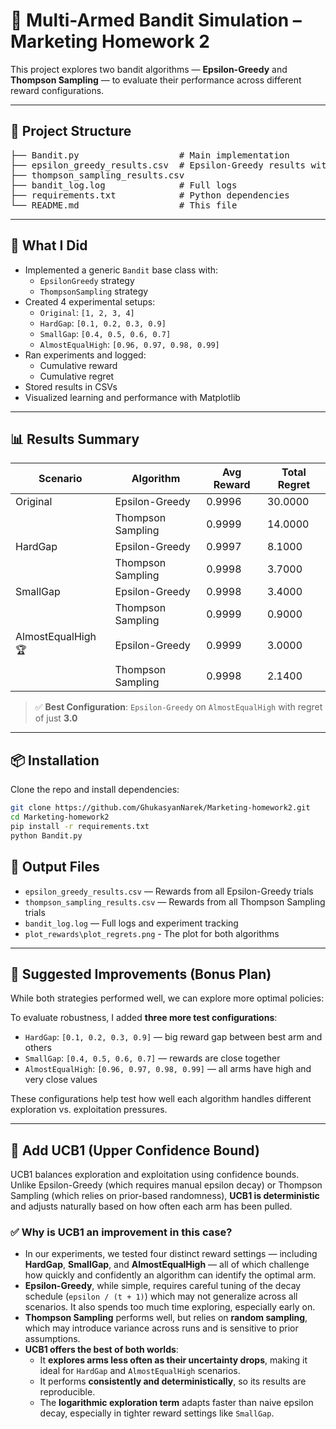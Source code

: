 # 🎰 Multi-Armed Bandit Simulation – Marketing Homework 2

This project explores two bandit algorithms — **Epsilon-Greedy** and **Thompson Sampling** — to evaluate their performance across different reward configurations.

---

## 📁 Project Structure

<pre>
├── Bandit.py                   # Main implementation
├── epsilon_greedy_results.csv  # Epsilon-Greedy results with trial & scenario
├── thompson_sampling_results.csv
├── bandit_log.log              # Full logs
├── requirements.txt            # Python dependencies
└── README.md                   # This file
</pre>

---

## 📌 What I Did

- Implemented a generic `Bandit` base class with:
  - `EpsilonGreedy` strategy
  - `ThompsonSampling` strategy
- Created 4 experimental setups:
  - `Original`: `[1, 2, 3, 4]`
  - `HardGap`: `[0.1, 0.2, 0.3, 0.9]`
  - `SmallGap`: `[0.4, 0.5, 0.6, 0.7]`
  - `AlmostEqualHigh`: `[0.96, 0.97, 0.98, 0.99]`
- Ran experiments and logged:
  - Cumulative reward
  - Cumulative regret
- Stored results in CSVs
- Visualized learning and performance with Matplotlib

---

## 📊 Results Summary

| Scenario           | Algorithm         | Avg Reward | Total Regret |
|--------------------|-------------------|-------------|---------------|
| Original           | Epsilon-Greedy    | 0.9996      | 30.0000       |
|                    | Thompson Sampling | 0.9999      | 14.0000       |
| HardGap            | Epsilon-Greedy    | 0.9997      | 8.1000        |
|                    | Thompson Sampling | 0.9998      | 3.7000        |
| SmallGap           | Epsilon-Greedy    | 0.9998      | 3.4000        |
|                    | Thompson Sampling | 0.9999      | 0.9000        |
| AlmostEqualHigh 🏆 | Epsilon-Greedy    | 0.9999      | 3.0000        |
|                    | Thompson Sampling | 0.9998      | 2.1400        |

> ✅ **Best Configuration**: `Epsilon-Greedy` on `AlmostEqualHigh` with regret of just **3.0**

---

## 📦 Installation

Clone the repo and install dependencies:

```bash
git clone https://github.com/GhukasyanNarek/Marketing-homework2.git
cd Marketing-homework2
pip install -r requirements.txt
python Bandit.py
```

## 📁 Output Files

- `epsilon_greedy_results.csv` — Rewards from all Epsilon-Greedy trials  
- `thompson_sampling_results.csv` — Rewards from all Thompson Sampling trials  
- `bandit_log.log` — Full logs and experiment tracking
- `plot_rewards\plot_regrets.png` - The plot for both algorithms

---

## 🧠 Suggested Improvements (Bonus Plan)

While both strategies performed well, we can explore more optimal policies:

To evaluate robustness, I added **three more test configurations**:

- `HardGap`: `[0.1, 0.2, 0.3, 0.9]` — big reward gap between best arm and others  
- `SmallGap`: `[0.4, 0.5, 0.6, 0.7]` — rewards are close together  
- `AlmostEqualHigh`: `[0.96, 0.97, 0.98, 0.99]` — all arms have high and very close values  

These configurations help test how well each algorithm handles different exploration vs. exploitation pressures.

---

## 🌊 Add UCB1 (Upper Confidence Bound)

UCB1 balances exploration and exploitation using confidence bounds. Unlike Epsilon-Greedy (which requires manual epsilon decay) or Thompson Sampling (which relies on prior-based randomness), **UCB1 is deterministic** and adjusts naturally based on how often each arm has been pulled.

### ✅ Why is UCB1 an improvement in this case?

- In our experiments, we tested four distinct reward settings — including **HardGap**, **SmallGap**, and **AlmostEqualHigh** — all of which challenge how quickly and confidently an algorithm can identify the optimal arm.
- **Epsilon-Greedy**, while simple, requires careful tuning of the decay schedule (`epsilon / (t + 1)`) which may not generalize across all scenarios. It also spends too much time exploring, especially early on.
- **Thompson Sampling** performs well, but relies on **random sampling**, which may introduce variance across runs and is sensitive to prior assumptions.
- **UCB1 offers the best of both worlds**:
  - It **explores arms less often as their uncertainty drops**, making it ideal for `HardGap` and `AlmostEqualHigh` scenarios.
  - It performs **consistently and deterministically**, so its results are reproducible.
  - The **logarithmic exploration term** adapts faster than naive epsilon decay, especially in tighter reward settings like `SmallGap`.

